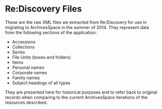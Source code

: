 # Re:Discovery Files

These are the raw XML files we extracted from Re:Discovery for use in migrating to ArchivesSpace in the summer of 2014. They represent data from the following sections of the application:

* Accessions
* Collections
* Series
* File Units (boxes and folders)
* Items
* Personal names
* Corporate names
* Family names
* Subject headings of all types

They are presented here for historical purposes and to refer back to original records when comparing to the current ArchivesSpace iterations of the resources described.
